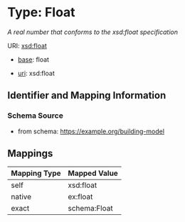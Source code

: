 # Type: Float 




_A real number that conforms to the xsd:float specification_



URI: [xsd:float](http://www.w3.org/2001/XMLSchema#float)

* [base](https://w3id.org/linkml/base): float

* [uri](https://w3id.org/linkml/uri): xsd:float








## Identifier and Mapping Information






### Schema Source


* from schema: https://example.org/building-model




## Mappings

| Mapping Type | Mapped Value |
| ---  | ---  |
| self | xsd:float |
| native | ex:float |
| exact | schema:Float |


